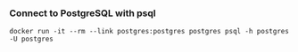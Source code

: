

### Connect to PostgreSQL with psql

```
docker run -it --rm --link postgres:postgres postgres psql -h postgres -U postgres
```
